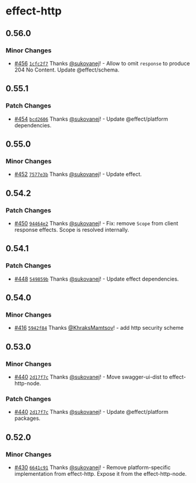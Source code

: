 # effect-http

## 0.56.0

### Minor Changes

- [#456](https://github.com/sukovanej/effect-http/pull/456) [`1cfc2f7`](https://github.com/sukovanej/effect-http/commit/1cfc2f737d5606c6670cec18a135cd6a67debd22) Thanks [@sukovanej](https://github.com/sukovanej)! - Allow to omit `response` to produce 204 No Content. Update @effect/schema.

## 0.55.1

### Patch Changes

- [#454](https://github.com/sukovanej/effect-http/pull/454) [`bcd2606`](https://github.com/sukovanej/effect-http/commit/bcd2606883cec2167e27c5e02a15654df008dea6) Thanks [@sukovanej](https://github.com/sukovanej)! - Update @effect/platform dependencies.

## 0.55.0

### Minor Changes

- [#452](https://github.com/sukovanej/effect-http/pull/452) [`7577e3b`](https://github.com/sukovanej/effect-http/commit/7577e3ba3f6c26803708fe0abc95ae7386af1dfb) Thanks [@sukovanej](https://github.com/sukovanej)! - Update effect.

## 0.54.2

### Patch Changes

- [#450](https://github.com/sukovanej/effect-http/pull/450) [`94464e2`](https://github.com/sukovanej/effect-http/commit/94464e2c143a4e4e874ff769be357cdc8776cd18) Thanks [@sukovanej](https://github.com/sukovanej)! - Fix: remove `Scope` from client response effects. Scope is resolved internally.

## 0.54.1

### Patch Changes

- [#448](https://github.com/sukovanej/effect-http/pull/448) [`549859b`](https://github.com/sukovanej/effect-http/commit/549859b06b426d1a97723c430a755e0777ae97cc) Thanks [@sukovanej](https://github.com/sukovanej)! - Update effect dependencies.

## 0.54.0

### Minor Changes

- [#416](https://github.com/sukovanej/effect-http/pull/416) [`5942f84`](https://github.com/sukovanej/effect-http/commit/5942f840322d8df764d4c74da1229628d72aca9d) Thanks [@KhraksMamtsov](https://github.com/KhraksMamtsov)! - add http security scheme

## 0.53.0

### Minor Changes

- [#440](https://github.com/sukovanej/effect-http/pull/440) [`2d17f7c`](https://github.com/sukovanej/effect-http/commit/2d17f7cc073e4fd7b5403e58eeebb9288100245b) Thanks [@sukovanej](https://github.com/sukovanej)! - Move swagger-ui-dist to effect-http-node.

### Patch Changes

- [#440](https://github.com/sukovanej/effect-http/pull/440) [`2d17f7c`](https://github.com/sukovanej/effect-http/commit/2d17f7cc073e4fd7b5403e58eeebb9288100245b) Thanks [@sukovanej](https://github.com/sukovanej)! - Update @effect/platform packages.

## 0.52.0

### Minor Changes

- [#430](https://github.com/sukovanej/effect-http/pull/430) [`6641c91`](https://github.com/sukovanej/effect-http/commit/6641c911b40d92931cf6fe60afc1932e2529f823) Thanks [@sukovanej](https://github.com/sukovanej)! - Remove platform-specific implementation from effect-http. Expose it from the effect-http-node.
